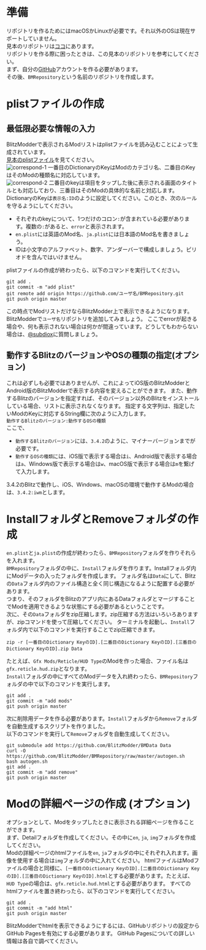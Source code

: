 # 準備
リポジトリを作るためにはmacOSかLinuxが必要です。それ以外のOSは現在サポートしていません。  
見本のリポジトリは[ココ](https://github.com/BlitzModder/BMRepository)にあります。  
リポジトリを作る際に困ったときは、この見本のリポジトリを参考にしてください。  
まず、自分の[GitHub](https://github.com)アカウントを作る必要があります。  
その後、`BMRepository`という名前のリポジトリを作成します。  
# plistファイルの作成
## 最低限必要な情報の入力
BlitzModderで表示されるModリストはplistファイルを読み込むことによって生成されています。  
[見本のplistファイル](https://github.com/BlitzModder/BMRepository/blob/master/en.plist)を見てください。  
![correspond-1](http://subdiox.com/blitzmodder/ja/img/correspond-1.png)
一番目のDictionaryのKeyはModのカテゴリ名、二番目のKeyはそのModの種類名に対応しています。  
![correspond-2](http://subdiox.com/blitzmodder/ja/img/correspond-2.png)
二番目のkeyは項目をタップした後に表示される画面のタイトルとも対応しており、三番目はそのModの具体的な名前と対応します。  
DictionaryのKeyは`表示名:ID`のように設定してください。このとき、次のルールを守るようにしてください。
- それぞれのkeyについて、1つだけのコロン`:`が含まれている必要があります。複数の`:`があると、`error`と表示されます。
- `en.plist`には英語のMod名、`ja.plist`には日本語のMod名を書きましょう。
- IDは小文字のアルファベット、数字、アンダーバーで構成しましょう。ピリオドを含んではいけません。

plistファイルの作成が終わったら、以下のコマンドを実行してください。

    git add .
    git commit -m "add plist"
    git remote add origin https://github.com/ユーザ名/BMRepository.git
    git push origin master

この時点でModリストだけならBlitzModder上で表示できるようになります。BlitzModderで`ユーザ名`リポジトリを追加してみましょう。
ここでerrorが起きる場合や、何も表示されない場合は何かが間違っています。どうしてもわからない場合は、[@subdiox](https://twitter.com/subdiox)に質問しましょう。

## 動作するBlitzのバージョンやOSの種類の指定(オプション)
これは必ずしも必要ではありませんが、これによってiOS版のBlitzModderとAndroid版のBlitzModderで表示する内容を変えることができます。
また、動作するBlitzのバージョンを指定すれば、そのバージョン以外のBlitzをインストールしている場合、リストに表示されなくなります。
指定する文字列は、指定したいModのKeyに対応するString欄に次のように入力します。  
`動作するBlitzのバージョン:動作するOSの種類`  
ここで、  
- `動作するBlitzのバージョン`には、`3.4.2`のように、マイナーバージョンまでが必要です。
- `動作するOSの種類`には、iOS版で表示する場合は`i`、Android版で表示する場合は`a`、Windows版で表示する場合は`w`、macOS版で表示する場合は`m`を繋げて入力します。

3.4.2のBlitzで動作し、iOS、Windows、macOSの環境で動作するModの場合は、`3.4.2:iwm`とします。

# InstallフォルダとRemoveフォルダの作成
`en.plist`と`ja.plist`の作成が終わったら、`BMRepository`フォルダを作りそれらを入れます。  
`BMRepository`フォルダの中に、`Install`フォルダを作ります。Installフォルダ内にModデータの入ったフォルダを作成します。
フォルダ名は`Data`にして、Blitzの`Data`フォルダ内のファイル構造と全く同じ構造になるように配置する必要があります。  
つまり、そのフォルダをBlitzのアプリ内にあるDataフォルダとマージすることでModを適用できるような状態にする必要があるということです。  
次に、その`Data`フォルダをzip圧縮します。zip圧縮する方法はいろいろありますが、zipコマンドを使って圧縮してください。
ターミナルを起動し、`Install`フォルダ内で以下のコマンドを実行することでzip圧縮できます。

    zip -r [一番目のDictionary KeyのID].[二番目のDictionary KeyのID].[三番目のDictionary KeyのID].zip Data

たとえば、`Gfx Mods/Reticle/HUD Type`のModを作った場合、ファイル名は`gfx.reticle.hud.zip`となります。  
`Install`フォルダの中にすべてのModデータを入れ終わったら、`BMRepository`フォルダの中で以下のコマンドを実行します。
  
    git add .
    git commit -m "add mods"
    git push origin master
次に削除用データを作る必要があります。`Install`フォルダから`Remove`フォルダを自動生成するスクリプトを作りました。  
以下のコマンドを実行して`Remove`フォルダを自動生成してください。  

    git submodule add https://github.com/BlitzModder/BMData Data
    curl -O https://github.com/BlitzModder/BMRepository/raw/master/autogen.sh
    bash autogen.sh
    git add .
    git commit -m "add remove"
    git push origin master

# Modの詳細ページの作成 (オプション)
オプションとして、Modをタップしたときに表示される詳細ページを作ることができます。  
まず、Detailフォルダを作成してください。その中に`en`, `ja`, `img`フォルダを作成してください。  
Modの詳細ページのhtmlファイルを`en`, `ja`フォルダの中にそれぞれ入れます。画像を使用する場合は`img`フォルダの中に入れてください。
htmlファイルはModファイルの場合と同様に、`[一番目のDictionary KeyのID].[二番目のDictionary KeyのID].[三番目のDictionary KeyのID].html`とする必要があります。たとえば、`HUD Type`の場合は、`gfx.reticle.hud.html`とする必要があります。
すべてのhtmlファイルを置き終わったら、以下のコマンドを実行してください。

    git add .
    git commit -m "add html"
    git push origin master

BlitzModderでhtmlを表示できるようにするには、GitHubリポジトリの設定からGitHub Pagesを有効にする必要があります。
GitHub Pagesについての詳しい情報は各自で調べてください。